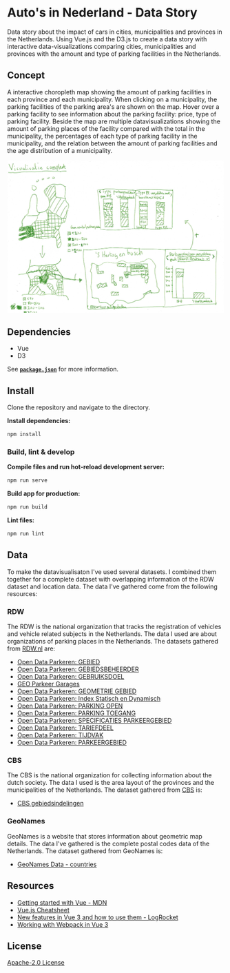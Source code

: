 # Auto's in Nederland - Data Story

Data story about the impact of cars in cities, municipalities and provinces in the Netherlands. Using Vue.js and the D3.js to create a data story with interactive data-visualizations comparing cities, municipalities and provinces with the amount and type of parking facilities in the Netherlands.

## Concept

A interactive choropleth map showing the amount of parking facilities in each province and each municipality. When clicking on a municipality, the parking facilities of the parking area's are shown on the map. Hover over a parking facility to see information about the parking facility: price, type of parking facility. Beside the map are multiple datavisualizations showing the amount of parking places of the facility compared with the total in the municipality, the percentages of each type of parking facility in the municipality, and the relation between the amount of parking facilities and the age distribution of a municipality.

![Complete sketch of the datavisualization of parking places in the Netherlands](img/visualisation-complete.jpg)

## Dependencies

* Vue
* D3

See [**`package.json`**](package.json) for more information.

## Install

Clone the repository and navigate to the directory.

**Install dependencies:**

```bash
npm install
```

### Build, lint & develop

**Compile files and run hot-reload development server:**

```bash
npm run serve
```

**Build app for production:**

```bash
npm run build
```

**Lint files:**

```bash
npm run lint
```

## Data

To make the datavisualisaton I've used several datasets. I combined them together for a complete dataset with overlapping information of the RDW dataset and location data. The data I've gathered come from the following resources:

### RDW

The RDW is the national organization that tracks the registration of vehicles and vehicle related subjects in the Netherlands. The data I used are about organizations of parking places in the Netherlands. The datasets gathered from [RDW.nl](https://opendata.rdw.nl/) are:

* [Open Data Parkeren: GEBIED](https://opendata.rdw.nl/Parkeren/Open-Data-Parkeren-GEBIED/adw6-9hsg)
* [Open Data Parkeren: GEBIEDSBEHEERDER](https://opendata.rdw.nl/Parkeren/Open-Data-Parkeren-GEBIEDSBEHEERDER/2uc2-nnv3)
* [Open Data Parkeren: GEBRUIKSDOEL](https://opendata.rdw.nl/Parkeren/Open-Data-Parkeren-GEBRUIKSDOEL/qidm-7mkf)
* [GEO Parkeer Garages](https://opendata.rdw.nl/Parkeren/GEO-Parkeer-Garages/t5pc-eb34)
* [Open Data Parkeren: GEOMETRIE GEBIED](https://opendata.rdw.nl/Parkeren/Open-Data-Parkeren-GEOMETRIE-GEBIED/nsk3-v9n7)
* [Open Data Parkeren: Index Statisch en Dynamisch](https://opendata.rdw.nl/Parkeren/Open-Data-Parkeren-Index-Statisch-en-Dynamisch/f6v7-gjpa)
* [Open Data Parkeren: PARKING OPEN](https://opendata.rdw.nl/Parkeren/Open-Data-Parkeren-PARKING-OPEN/figd-gux7)
* [Open Data Parkeren: PARKING TOEGANG](https://opendata.rdw.nl/Parkeren/Open-Data-Parkeren-PARKING-TOEGANG/edv8-qiyg)
* [Open Data Parkeren: SPECIFICATIES PARKEERGEBIED](https://opendata.rdw.nl/Parkeren/Open-Data-Parkeren-SPECIFICATIES-PARKEERGEBIED/b3us-f26s)
* [Open Data Parkeren: TARIEFDEEL](https://opendata.rdw.nl/Parkeren/Open-Data-Parkeren-TARIEFDEEL/534e-5vdg)
* [Open Data Parkeren: TIJDVAK](https://opendata.rdw.nl/Parkeren/Open-Data-Parkeren-TIJDVAK/ixf8-gtwq)
* [Open Data Parkeren: PARKEERGEBIED](https://opendata.rdw.nl/Parkeren/Open-Data-Parkeren-PARKEERGEBIED/mz4f-59fw)

### CBS

The CBS is the national organization for collecting information about the dutch society. The data I used is the area layout of the provinces and the municipalities of the Netherlands. The dataset gathered from [CBS](https://www.cbs.nl/) is:

* [CBS gebiedsindelingen](https://www.cbs.nl/nl-nl/dossier/nederland-regionaal/geografische-data/cbs-gebiedsindelingen)

### GeoNames

GeoNames is a website that stores information about geometric map details. The data I've gathered is the complete postal codes data of the Netherlands. The dataset gathered from GeoNames is:

* [GeoNames Data - countries](https://download.geonames.org/export/zip/)

## Resources

* [Getting started with Vue - MDN](https://developer.mozilla.org/en-US/docs/Learn/Tools_and_testing/Client-side_JavaScript_frameworks/Vue_getting_started)
* [Vue.js Cheatsheet](https://devhints.io/vue)
* [New features in Vue 3 and how to use them - LogRocket](https://blog.logrocket.com/new-features-in-vue-3-and-how-to-use-them/)
* [Working with Webpack in Vue 3](https://cli.vuejs.org/guide/webpack.html#simple-configuration)

## License

[Apache-2.0 License](LICENSE)
